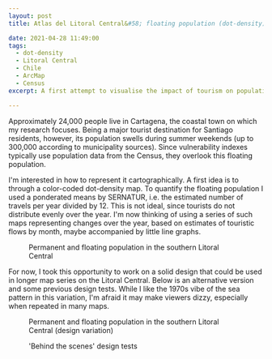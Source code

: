 ```yaml
---
layout: post
title: Atlas del Litoral Central&#58; floating population (dot-density)

date: 2021-04-28 11:49:00
tags:
  - dot-density
  - Litoral Central
  - Chile
  - ArcMap
  - Census
excerpt: A first attempt to visualise the impact of tourism on population distribution on the Litoral Central (plus some design experimentation).

---
```


Approximately 24,000 people live in Cartagena, the coastal town on which my research focuses. Being a major tourist destination for Santiago residents, however, its population swells during summer weekends (up to 300,000 according to municipality sources). Since vulnerability indexes typically use population data from the Census, they overlook this floating population.

I'm interested in how to represent it cartographically. A first idea is to through a color-coded dot-density map. To quantify the floating population I used a ponderated means by SERNATUR, i.e. the estimated number of travels per year divided by 12. This is not ideal, since tourists do not distribute evenly over the year. I'm now thinking of using a series of such maps representing changes over the year, based on estimates of touristic flows by month, maybe accompanied by little line graphs. 

<figure class="align-center">
  <img src="{{ '/img/population_flotante-01.jpg' | absolute_url }}" alt="">
  <figcaption>
	 Permanent and floating population in the southern Litoral Central
	</figcaption>
</figure>

For now, I took this opportunity to work on a solid design that could be used in longer map series on the Litoral Central. Below is an alternative version and some previous design tests. While I like the 1970s vibe of the sea pattern in this variation, I'm afraid it may make viewers dizzy, especially when repeated in many maps. 

<figure class="align-center">
  <img src="{{ '/img/population_flotante-alt.jpg' | absolute_url }}" alt="">
  <figcaption>
	 Permanent and floating population in the southern Litoral Central (design variation)
	</figcaption>
</figure>

<figure class="align-center">
  <img src="{{ '/img/population_flotante_design-tests.jpg' | absolute_url }}" alt="">
  <figcaption>
	 'Behind the scenes' design tests
	</figcaption>
</figure>
